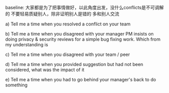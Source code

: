 baseline:
大家都是为了把事情做好，以此角度出发，没什么conflicts是不可调解的
不要轻易质疑别人，除非证明别人是错的
多和别人交流

a)  Tell me a time when you resolved a conflict on your team





b)  Tell me a time when you disagreed with your manager
    PM insists on doing privacy & security reviews for a simple bug fixing work.
    Which from my understanding is




c)        Tell me a time when you disagreed with your team / peer






d)        Tell me a time when you provided suggestion but had not been considered, what was the impact of it





e)        Tell me a time when you had to go behind your manager's back to do something